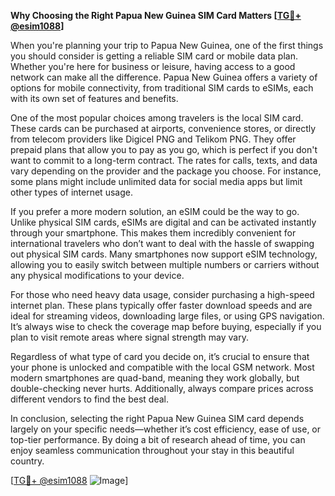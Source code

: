 **Why Choosing the Right Papua New Guinea SIM Card Matters [[TG💪+ @esim1088](https://t.me/s/esim1088)]**

When you're planning your trip to Papua New Guinea, one of the first things you should consider is getting a reliable SIM card or mobile data plan. Whether you're here for business or leisure, having access to a good network can make all the difference. Papua New Guinea offers a variety of options for mobile connectivity, from traditional SIM cards to eSIMs, each with its own set of features and benefits.

One of the most popular choices among travelers is the local SIM card. These cards can be purchased at airports, convenience stores, or directly from telecom providers like Digicel PNG and Telikom PNG. They offer prepaid plans that allow you to pay as you go, which is perfect if you don't want to commit to a long-term contract. The rates for calls, texts, and data vary depending on the provider and the package you choose. For instance, some plans might include unlimited data for social media apps but limit other types of internet usage.

If you prefer a more modern solution, an eSIM could be the way to go. Unlike physical SIM cards, eSIMs are digital and can be activated instantly through your smartphone. This makes them incredibly convenient for international travelers who don’t want to deal with the hassle of swapping out physical SIM cards. Many smartphones now support eSIM technology, allowing you to easily switch between multiple numbers or carriers without any physical modifications to your device.

For those who need heavy data usage, consider purchasing a high-speed internet plan. These plans typically offer faster download speeds and are ideal for streaming videos, downloading large files, or using GPS navigation. It’s always wise to check the coverage map before buying, especially if you plan to visit remote areas where signal strength may vary.

Regardless of what type of card you decide on, it’s crucial to ensure that your phone is unlocked and compatible with the local GSM network. Most modern smartphones are quad-band, meaning they work globally, but double-checking never hurts. Additionally, always compare prices across different vendors to find the best deal.

In conclusion, selecting the right Papua New Guinea SIM card depends largely on your specific needs—whether it’s cost efficiency, ease of use, or top-tier performance. By doing a bit of research ahead of time, you can enjoy seamless communication throughout your stay in this beautiful country.

[[TG💪+ @esim1088](https://t.me/s/esim1088) ![Image](https://i.postimg.cc/Y0z9fWf4/image.png)]